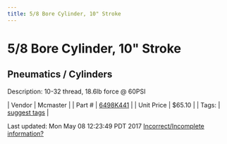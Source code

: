 ```yaml
---
title: 5/8 Bore Cylinder, 10" Stroke
---
```


# 5/8 Bore Cylinder, 10" Stroke
## Pneumatics / Cylinders
Description: 	10-32 thread, 18.6lb force @ 60PSI 

| Vendor | Mcmaster | 
| Part # | [6498K441](https://www.mcmaster.com/#6498K441) | 
| Unit Price | $65.10 | 
| Tags: | [suggest tags](https://docs.google.com/forms/d/e/1FAIpQLSeWyY8v3RgOty-MyWmh9U0iivNYN_molChYyS-0U-o-kOAv_g/viewform) | 

Last updated: Mon May 08 12:23:49 PDT 2017
 [Incorrect/Incomplete information?](https://docs.google.com/forms/d/e/1FAIpQLSeWyY8v3RgOty-MyWmh9U0iivNYN_molChYyS-0U-o-kOAv_g/viewform)